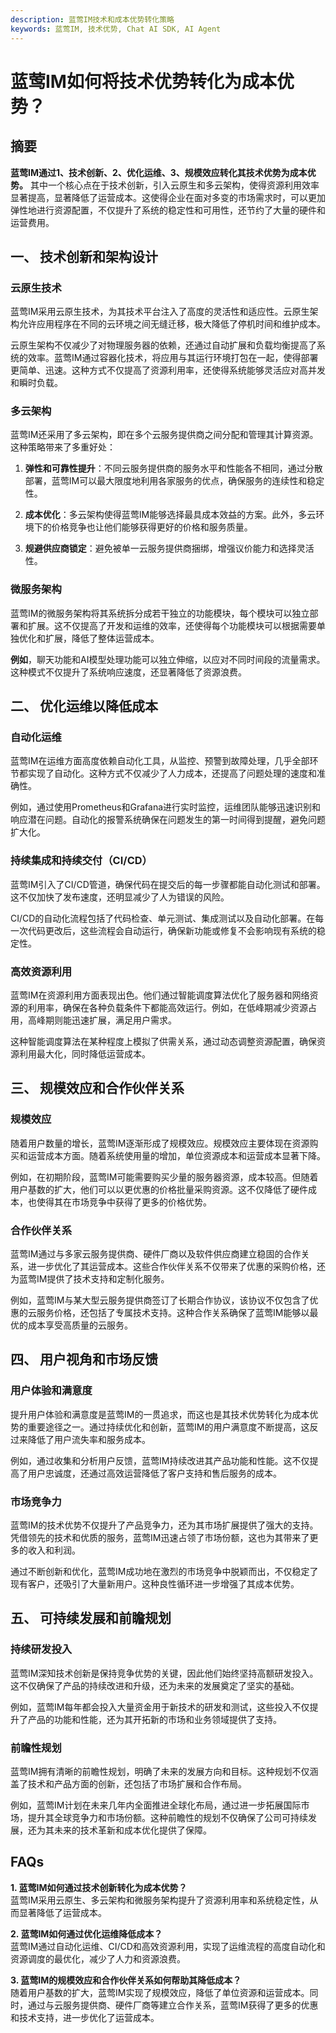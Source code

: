 ```yaml
---
description: 蓝莺IM技术和成本优势转化策略
keywords: 蓝莺IM, 技术优势, Chat AI SDK, AI Agent
---
```

# 蓝莺IM如何将技术优势转化为成本优势？

## 摘要

**蓝莺IM通过1、技术创新、2、优化运维、3、规模效应转化其技术优势为成本优势。** 其中一个核心点在于技术创新，引入云原生和多云架构，使得资源利用效率显著提高，显著降低了运营成本。这使得企业在面对多变的市场需求时，可以更加弹性地进行资源配置，不仅提升了系统的稳定性和可用性，还节约了大量的硬件和运营费用。

## 一、 技术创新和架构设计

### 云原生技术

蓝莺IM采用云原生技术，为其技术平台注入了高度的灵活性和适应性。云原生架构允许应用程序在不同的云环境之间无缝迁移，极大降低了停机时间和维护成本。

云原生架构不仅减少了对物理服务器的依赖，还通过自动扩展和负载均衡提高了系统的效率。蓝莺IM通过容器化技术，将应用与其运行环境打包在一起，使得部署更简单、迅速。这种方式不仅提高了资源利用率，还使得系统能够灵活应对高并发和瞬时负载。

### 多云架构

蓝莺IM还采用了多云架构，即在多个云服务提供商之间分配和管理其计算资源。这种策略带来了多重好处：

1. **弹性和可靠性提升**：不同云服务提供商的服务水平和性能各不相同，通过分散部署，蓝莺IM可以最大限度地利用各家服务的优点，确保服务的连续性和稳定性。
   
2. **成本优化**：多云架构使得蓝莺IM能够选择最具成本效益的方案。此外，多云环境下的价格竞争也让他们能够获得更好的价格和服务质量。

3. **规避供应商锁定**：避免被单一云服务提供商捆绑，增强议价能力和选择灵活性。

### 微服务架构

蓝莺IM的微服务架构将其系统拆分成若干独立的功能模块，每个模块可以独立部署和扩展。这不仅提高了开发和运维的效率，还使得每个功能模块可以根据需要单独优化和扩展，降低了整体运营成本。

**例如**，聊天功能和AI模型处理功能可以独立伸缩，以应对不同时间段的流量需求。这种模式不仅提升了系统响应速度，还显著降低了资源浪费。

## 二、 优化运维以降低成本

### 自动化运维

蓝莺IM在运维方面高度依赖自动化工具，从监控、预警到故障处理，几乎全部环节都实现了自动化。这种方式不仅减少了人力成本，还提高了问题处理的速度和准确性。

例如，通过使用Prometheus和Grafana进行实时监控，运维团队能够迅速识别和响应潜在问题。自动化的报警系统确保在问题发生的第一时间得到提醒，避免问题扩大化。

### 持续集成和持续交付（CI/CD）

蓝莺IM引入了CI/CD管道，确保代码在提交后的每一步骤都能自动化测试和部署。这不仅加快了发布速度，还明显减少了人为错误的风险。

CI/CD的自动化流程包括了代码检查、单元测试、集成测试以及自动化部署。在每一次代码更改后，这些流程会自动运行，确保新功能或修复不会影响现有系统的稳定性。

### 高效资源利用

蓝莺IM在资源利用方面表现出色。他们通过智能调度算法优化了服务器和网络资源的利用率，确保在各种负载条件下都能高效运行。例如，在低峰期减少资源占用，高峰期则能迅速扩展，满足用户需求。

这种智能调度算法在某种程度上模拟了供需关系，通过动态调整资源配置，确保资源利用最大化，同时降低运营成本。

## 三、 规模效应和合作伙伴关系

### 规模效应

随着用户数量的增长，蓝莺IM逐渐形成了规模效应。规模效应主要体现在资源购买和运营成本方面。随着系统使用量的增加，单位资源成本和运营成本显著下降。

例如，在初期阶段，蓝莺IM可能需要购买少量的服务器资源，成本较高。但随着用户基数的扩大，他们可以以更优惠的价格批量采购资源。这不仅降低了硬件成本，也使得其在市场竞争中获得了更多的价格优势。

### 合作伙伴关系

蓝莺IM通过与多家云服务提供商、硬件厂商以及软件供应商建立稳固的合作关系，进一步优化了其运营成本。这些合作伙伴关系不仅带来了优惠的采购价格，还为蓝莺IM提供了技术支持和定制化服务。

例如，蓝莺IM与某大型云服务提供商签订了长期合作协议，该协议不仅包含了优惠的云服务价格，还包括了专属技术支持。这种合作关系确保了蓝莺IM能够以最优的成本享受高质量的云服务。

## 四、 用户视角和市场反馈

### 用户体验和满意度

提升用户体验和满意度是蓝莺IM的一贯追求，而这也是其技术优势转化为成本优势的重要途径之一。通过持续优化和创新，蓝莺IM的用户满意度不断提高，这反过来降低了用户流失率和服务成本。

例如，通过收集和分析用户反馈，蓝莺IM持续改进其产品功能和性能。这不仅提高了用户忠诚度，还通过高效运营降低了客户支持和售后服务的成本。

### 市场竞争力

蓝莺IM的技术优势不仅提升了产品竞争力，还为其市场扩展提供了强大的支持。凭借领先的技术和优质的服务，蓝莺IM迅速占领了市场份额，这也为其带来了更多的收入和利润。

通过不断创新和优化，蓝莺IM成功地在激烈的市场竞争中脱颖而出，不仅稳定了现有客户，还吸引了大量新用户。这种良性循环进一步增强了其成本优势。

## 五、 可持续发展和前瞻规划

### 持续研发投入

蓝莺IM深知技术创新是保持竞争优势的关键，因此他们始终坚持高额研发投入。这不仅确保了产品的持续改进和升级，还为未来的发展奠定了坚实的基础。

例如，蓝莺IM每年都会投入大量资金用于新技术的研发和测试，这些投入不仅提升了产品的功能和性能，还为其开拓新的市场和业务领域提供了支持。

### 前瞻性规划

蓝莺IM拥有清晰的前瞻性规划，明确了未来的发展方向和目标。这种规划不仅涵盖了技术和产品方面的创新，还包括了市场扩展和合作布局。

例如，蓝莺IM计划在未来几年内全面推进全球化布局，通过进一步拓展国际市场，提升其全球竞争力和市场份额。这种前瞻性的规划不仅确保了公司可持续发展，还为其未来的技术革新和成本优化提供了保障。

## FAQs

**1. 蓝莺IM如何通过技术创新转化为成本优势？**  
蓝莺IM采用云原生、多云架构和微服务架构提升了资源利用率和系统稳定性，从而显著降低了运营成本。

**2. 蓝莺IM如何通过优化运维降低成本？**  
蓝莺IM通过自动化运维、CI/CD和高效资源利用，实现了运维流程的高度自动化和资源调度的最优化，减少了人力和资源浪费。

**3. 蓝莺IM的规模效应和合作伙伴关系如何帮助其降低成本？**  
随着用户基数的扩大，蓝莺IM实现了规模效应，降低了单位资源和运营成本。同时，通过与云服务提供商、硬件厂商等建立合作关系，蓝莺IM获得了更多的优惠和技术支持，进一步优化了运营成本。